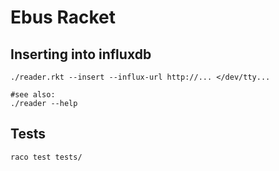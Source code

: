 # Ebus Racket

## Inserting into influxdb

```
./reader.rkt --insert --influx-url http://... </dev/tty...

#see also:
./reader --help
```

## Tests

```
raco test tests/
```